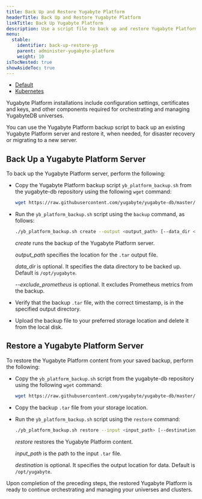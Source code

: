```yaml
---
title: Back Up and Restore Yugabyte Platform
headerTitle: Back Up and Restore Yugabyte Platform
linkTitle: Back Up Yugabyte Platform
description: Use a script file to back up and restore Yugabyte Platform.
menu:
  stable:
    identifier: back-up-restore-yp
    parent: administer-yugabyte-platform
    weight: 10
isTocNested: true
showAsideToc: true
---
```


<ul class="nav nav-tabs-alt nav-tabs-yb">
  <li >
    <a href="/latest/yugabyte-platform/administer-yugabyte-platform/back-up-restore-yp" class="nav-link active">
      <i class="fas fa-cloud"></i>
      Default
    </a>
  </li>

  <li>
    <a href="/latest/yugabyte-platform/administer-yugabyte-platform/back-up-restore-k8s" class="nav-link">
      <i class="fas fa-cubes" aria-hidden="true"></i>
      Kubernetes
    </a>
  </li>

</ul>

Yugabyte Platform installations include configuration settings, certificates and keys, and other components required for orchestrating and managing YugabyteDB universes.

You can use the Yugabyte Platform backup script to back up an existing Yugabyte Platform server and restore it, when needed, for disaster recovery or migrating to a new server.

## Back Up a Yugabyte Platform Server

To back up the Yugabyte Platform server, perform the following:

- Copy the Yugabyte Platform backup script `yb_platform_backup.sh` from the yugabyte-db repository using the following `wget` command:

    ```sh
    wget https://raw.githubusercontent.com/yugabyte/yugabyte-db/master/managed/devops/bin/yb_platform_backup.sh
    ```

- Run the `yb_platform_backup.sh` script using the `backup` command, as follows:

    ```sh
    ./yb_platform_backup.sh create --output <output_path> [--data_dir <data_dir>] [--exclude_prometheus]
    ```

    *create* runs the backup of the Yugabyte Platform server.<br>

    *output_path* specifies the location for the `.tar` output file.<br>

    *data_dir* is optional. It specifies the data directory to be backed up. Default is `/opt/yugabyte`.<br>

    *--exclude_prometheus* is optional. It excludes Prometheus metrics from the backup.

- Verify that the backup `.tar` file, with the correct timestamp, is in the specified output directory.

- Upload the backup file to your preferred storage location and delete it from the local disk.

## Restore a Yugabyte Platform Server

To restore the Yugabyte Platform content from your saved backup, perform the following:

- Copy the `yb_platform_backup.sh` script from the yugabyte-db repository using the following `wget` command:

    ```sh
    wget https://raw.githubusercontent.com/yugabyte/yugabyte-db/master/managed/devops/bin/yb_platform_backup.sh
    ```

- Copy the backup `.tar` file from your storage location.

- Run the `yb_platform_backup.sh` script using the `restore` command:

    ```sh
    ./yb_platform_backup.sh restore --input <input_path> [--destination <destination>]
    ```

    *restore* restores the Yugabyte Platform content.<br>

    *input_path* is the path to the input `.tar` file.<br>

    *destination* is optional. It specifies the output location for data. Default is `/opt/yugabyte`.

Upon completion of the preceding steps, the restored Yugabyte Platform is ready to continue orchestrating and managing your universes and clusters.

